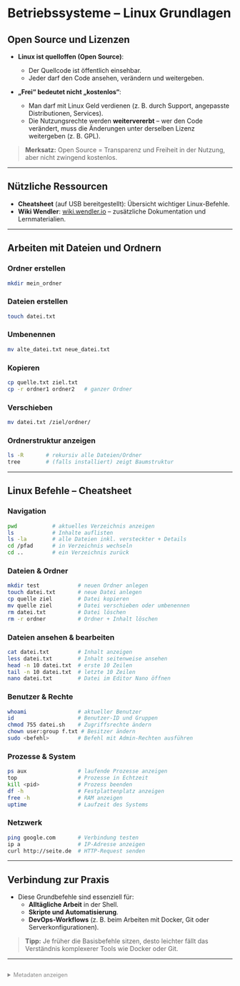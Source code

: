 ﻿
# Betriebssysteme – Linux Grundlagen

## Open Source und Lizenzen
- **Linux ist quelloffen (Open Source)**:  
  - Der Quellcode ist öffentlich einsehbar.  
  - Jeder darf den Code ansehen, verändern und weitergeben.  

- **„Frei“ bedeutet nicht „kostenlos“**:  
  - Man darf mit Linux Geld verdienen (z. B. durch Support, angepasste Distributionen, Services).  
  - Die Nutzungsrechte werden **weitervererbt** – wer den Code verändert, muss die Änderungen unter derselben Lizenz weitergeben (z. B. GPL).  

> **Merksatz:** Open Source = Transparenz und Freiheit in der Nutzung, aber nicht zwingend kostenlos.  

---

## Nützliche Ressourcen
- **Cheatsheet** (auf USB bereitgestellt): Übersicht wichtiger Linux-Befehle.  
- **Wiki Wendler**: [wiki.wendler.io](http://wiki.wendler.io) – zusätzliche Dokumentation und Lernmaterialien.  

---

## Arbeiten mit Dateien und Ordnern

### Ordner erstellen
```bash
mkdir mein_ordner
```

### Dateien erstellen
```bash
touch datei.txt
```

### Umbenennen
```bash
mv alte_datei.txt neue_datei.txt
```

### Kopieren
```bash
cp quelle.txt ziel.txt
cp -r ordner1 ordner2   # ganzer Ordner
```

### Verschieben
```bash
mv datei.txt /ziel/ordner/
```

### Ordnerstruktur anzeigen
```bash
ls -R       # rekursiv alle Dateien/Ordner
tree        # (falls installiert) zeigt Baumstruktur
```

---

## Linux Befehle – Cheatsheet

### Navigation
```bash
pwd           # aktuelles Verzeichnis anzeigen
ls            # Inhalte auflisten
ls -la        # alle Dateien inkl. versteckter + Details
cd /pfad      # in Verzeichnis wechseln
cd ..         # ein Verzeichnis zurück
```

### Dateien & Ordner
```bash
mkdir test            # neuen Ordner anlegen
touch datei.txt       # neue Datei anlegen
cp quelle ziel        # Datei kopieren
mv quelle ziel        # Datei verschieben oder umbenennen
rm datei.txt          # Datei löschen
rm -r ordner          # Ordner + Inhalt löschen
```

### Dateien ansehen & bearbeiten
```bash
cat datei.txt         # Inhalt anzeigen
less datei.txt        # Inhalt seitenweise ansehen
head -n 10 datei.txt  # erste 10 Zeilen
tail -n 10 datei.txt  # letzte 10 Zeilen
nano datei.txt        # Datei im Editor Nano öffnen
```

### Benutzer & Rechte
```bash
whoami                # aktueller Benutzer
id                    # Benutzer-ID und Gruppen
chmod 755 datei.sh    # Zugriffsrechte ändern
chown user:group f.txt # Besitzer ändern
sudo <befehl>         # Befehl mit Admin-Rechten ausführen
```

### Prozesse & System
```bash
ps aux                # laufende Prozesse anzeigen
top                   # Prozesse in Echtzeit
kill <pid>            # Prozess beenden
df -h                 # Festplattenplatz anzeigen
free -h               # RAM anzeigen
uptime                # Laufzeit des Systems
```

### Netzwerk
```bash
ping google.com       # Verbindung testen
ip a                  # IP-Adresse anzeigen
curl http://seite.de  # HTTP-Request senden
```

---

## Verbindung zur Praxis
- Diese Grundbefehle sind essenziell für:
  - **Alltägliche Arbeit** in der Shell.  
  - **Skripte und Automatisierung**.  
  - **DevOps-Workflows** (z. B. beim Arbeiten mit Docker, Git oder Serverkonfigurationen).  

> **Tipp:** Je früher die Basisbefehle sitzen, desto leichter fällt das Verständnis komplexerer Tools wie Docker oder Git.  

---

<details style="margin-top: 2em;">
<summary style="font-size: 0.9em; color: #888;">Metadaten anzeigen</summary>
<p style="font-size: 0.85em; color: grey;">
Teil der FIAE-Umschulung (2025–2027) am BFW Muehlenbeck.<br>
Diese Mitschrift entstand im Unterricht am 20.08.2025 mit WED.<br>
Sie basiert auf gemeinsam erarbeiteten Inhalten und ergänzenden Übungsbeispielen vom 20.08.2025.<br><br>
Die Version wurde inhaltlich überarbeitet, strukturell erweitert und technisch ergänzt,<br>
um Lernerfolg, Prüfungsrelevanz und langfristige Nachvollziehbarkeit zu fördern.<br><br>
Öffentlich dokumentiert zur Wiederholung, Prüfungsvorbereitung und als Orientierungshilfe für Dritte.<br><br>
Quelle: Eigene Mitschrift & Unterrichtsinhalte<br>
Autor: Sean Conroy<br>
Lizenz: <a href="https://creativecommons.org/licenses/by-nc-sa/4.0/" target="_blank">CC BY-NC-SA 4.0</a>
</p>
</details>

